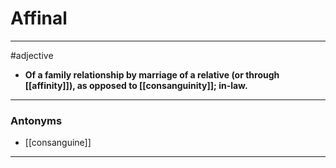 # Affinal
---
#adjective
- **Of a family relationship by marriage of a relative (or through [[affinity]]), as opposed to [[consanguinity]]; in-law.**
---
### Antonyms
- [[consanguine]]
---
